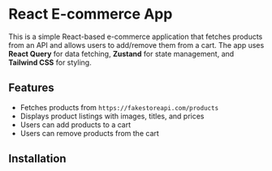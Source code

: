 # React E-commerce App

This is a simple React-based e-commerce application that fetches products from an API and allows users to add/remove them from a cart. The app uses **React Query** for data fetching, **Zustand** for state management, and **Tailwind CSS** for styling.

## Features

- Fetches products from `https://fakestoreapi.com/products`
- Displays product listings with images, titles, and prices
- Users can add products to a cart
- Users can remove products from the cart

## Installation

 
